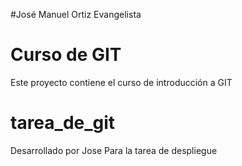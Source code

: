 #José Manuel Ortiz Evangelista
# Curso de GIT

Este proyecto contiene el curso de introducción a GIT
# tarea_de_git
Desarrollado por Jose
Para la tarea de despliegue
